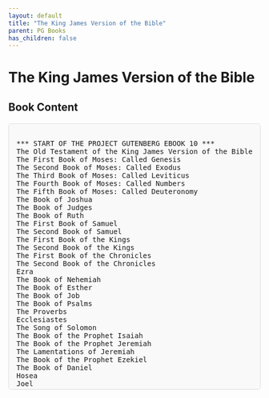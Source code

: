 ```yaml
---
layout: default
title: "The King James Version of the Bible"
parent: PG Books
has_children: false
---
```



<style>
.image-gallery {
  display: flex;
  flex-wrap: wrap;
  justify-content: space-between;
  margin-bottom: 20px;
}

.image-row {
  display: flex;
  justify-content: flex-start;
  width: 100%;
  margin-bottom: 20px;
}

.image-item {
  width: 23%;
  margin-right: 2%;
  text-align: center;
}

.image-item:last-child {
  margin-right: 0;
}

.image-item img {
  width: 100%;
  height: auto;
  object-fit: cover;
  border-radius: 5px;
  box-shadow: 0 2px 4px rgba(0,0,0,0.1);
}

.image-item p {
  margin-top: 5px;
  font-size: 0.9em;
  color: #555;
}

.video-container {
  margin: 20px 0;
}

.book-content {
  max-height: 500px;
  overflow-y: auto;
  padding: 15px;
  border: 1px solid #ddd;
  border-radius: 5px;
  background-color: #f9f9f9;
  font-family: monospace;
  white-space: pre-wrap;
  margin-top: 20px;
}
</style>


# The King James Version of the Bible


## Book Content

<div class="book-content">
*** START OF THE PROJECT GUTENBERG EBOOK 10 ***
The Old Testament of the King James Version of the Bible
The First Book of Moses: Called Genesis
The Second Book of Moses: Called Exodus
The Third Book of Moses: Called Leviticus
The Fourth Book of Moses: Called Numbers
The Fifth Book of Moses: Called Deuteronomy
The Book of Joshua
The Book of Judges
The Book of Ruth
The First Book of Samuel
The Second Book of Samuel
The First Book of the Kings
The Second Book of the Kings
The First Book of the Chronicles
The Second Book of the Chronicles
Ezra
The Book of Nehemiah
The Book of Esther
The Book of Job
The Book of Psalms
The Proverbs
Ecclesiastes
The Song of Solomon
The Book of the Prophet Isaiah
The Book of the Prophet Jeremiah
The Lamentations of Jeremiah
The Book of the Prophet Ezekiel
The Book of Daniel
Hosea
Joel
Amos
Obadiah
Jonah
Micah
Nahum
Habakkuk
Zephaniah
Haggai
Zechariah
Malachi

The New Testament of the King James Bible
The Gospel According to Saint Matthew
The Gospel According to Saint Mark
The Gospel According to Saint Luke
The Gospel According to Saint John
The Acts of the Apostles
The Epistle of Paul the Apostle to the Romans
The First Epistle of Paul the Apostle to the Corinthians
The Second Epistle of Paul the Apostle to the Corinthians
The Epistle of Paul the Apostle to the Galatians
The Epistle of Paul the Apostle to the Ephesians
The Epistle of Paul the Apostle to the Philippians
The Epistle of Paul the Apostle to the Colossians
The First Epistle of Paul the Apostle to the Thessalonians
The Second Epistle of Paul the Apostle to the Thessalonians
The First Epistle of Paul the Apostle to Timothy
The Second Epistle of Paul the Apostle to Timothy
The Epistle of Paul the Apostle to Titus
The Epistle of Paul the Apostle to Philemon
The Epistle of Paul the Apostle to the Hebrews
The General Epistle of James
The First Epistle General of Peter
The Second General Epistle of Peter
The First Epistle General of John
The Second Epistle General of John
The Third Epistle General of John
The General Epistle of Jude
The Revelation of Saint John the Divine




The Old Testament of the King James Version of the Bible




The First Book of Moses: Called Genesis


1:1 In the beginning God created the heaven and the earth.

1:2 And the earth was without form, and void; and darkness was upon
the face of the deep. And the Spirit of God moved upon the face of the
waters.

1:3 And God said, Let there be light: and there was light.

1:4 And God saw the light, that it was good: and God divided the light
from the darkness.

1:5 And God called the light Day, and the darkness he called Night.
And the evening and the morning were the first day.

1:6 And God said, Let there be a firmament in the midst of the waters,
and let it divide the waters from the waters.

1:7 And God made the firmament, and divided the waters which were
under the firmament from the waters which were above the firmament:
and it was so.

1:8 And God called the firmament Heaven. And the evening and the
morning were the second day.

1:9 And God said, Let the waters under the heaven be gathered together
unto one place, and let the dry land appear: and it was so.

1:10 And God called the dry land Earth; and the gathering together of
the waters called he Seas: and God saw that it was good.

1:11 And God said, Let the earth bring forth grass, the herb yielding
seed, and the fruit tree yielding fruit after his kind, whose seed is
in itself, upon the earth: and it was so.

1:12 And the earth brought forth grass, and herb yielding seed after
his kind, and the tree yielding fruit, whose seed was in itself, after
his kind: and God saw that it was good.

1:13 And the evening and the morning were the third day.

1:14 And God said, Let there be lights in the firmament of the heaven
to divide the day from the night; and let them be for signs, and for
seasons, and for days, and years: 1:15 And let them be for lights in
the firmament of the heaven to give light upon the earth: and it was
so.

1:16 And God made two great lights; the greater light to rule the day,
and the lesser light to rule the night: he made the stars also.

1:17 And God set them in the firmament of the heaven to give light
upon the earth, 1:18 And to rule over the day and over the night, and
to divide the light from the darkness: and God saw that it was good.

1:19 And the evening and the morning were the fourth day.

1:20 And God said, Let the waters bring forth abundantly the moving
creature that hath life, and fowl that may fly above the earth in the
open firmament of heaven.

1:21 And God created great whales, and every living creature that
moveth, which the waters brought forth abundantly, after their kind,
and every winged fowl after his kind: and God saw that it was good.

1:22 And God blessed them, saying, Be fruitful, and multiply, and fill
the waters in the seas, and let fowl multiply in the earth.

1:23 And the evening and the morning were the fifth day.

1:24 And God said, Let the earth bring forth the living creature after
his kind, cattle, and creeping thing, and beast of the earth after his
kind: and it was so.

1:25 And God made the beast of the earth after his kind, and cattle
after their kind, and every thing that creepeth upon the earth after
his kind: and God saw that it was good.

1:26 And God said, Let us make man in our image, after our likeness:
and let them have dominion over the fish of the sea, and over the fowl
of the air, and over the cattle, and over all the earth, and over
every creeping thing that creepeth upon the earth.

1:27 So God created man in his own image, in the image of God created
he him; male and female created he them.

1:28 And God blessed them, and God said unto them, Be fruitful, and
multiply, and replenish the earth, and subdue it: and have dominion
over the fish of the sea, and over the fowl of the air, and over every
living thing that moveth upon the earth.

1:29 And God said, Behold, I have given you every herb bearing seed,
which is upon the face of all the earth, and every tree, in the which
is the fruit of a tree yielding seed; to you it shall be for meat.

1:30 And to every beast of the earth, and to every fowl of the air,
and to every thing that creepeth upon the earth, wherein there is
life, I have given every green herb for meat: and it was so.

1:31 And God saw every thing that he had made, and, behold, it was
very good. And the evening and the morning were the sixth day.

2:1 Thus the heavens and the earth were finished, and all the host of
them.

2:2 And on the seventh day God ended his work which he had made; and
he rested on the seventh day from all his work which he had made.

2:3 And God blessed the seventh day, and sanctified it: because that
in it he had rested from all his work which God created and made.

2:4 These are the generations of the heavens and of the earth when
they were created, in the day that the LORD God made the earth and the
heavens, 2:5 And every plant of the field before it was in the earth,
and every herb of the field before it grew: for the LORD God had not
caused it to rain upon the earth, and there was not a man to till the
ground.

2:6 But there went up a mist from the earth, and watered the whole
face of the ground.

2:7 And the LORD God formed man of the dust of the ground, and
breathed into his nostrils the breath of life; and man became a living
soul.

2:8 And the LORD God planted a garden eastward in Eden; and there he
put the man whom he had formed.

2:9 And out of the ground made the LORD God to grow every tree that is
pleasant to the sight, and good for food; the tree of life also in the
midst of the garden, and the tree of knowledge of good and evil.

2:10 And a river went out of Eden to water the garden; and from thence
it was parted, and became into four heads.

2:11 The name of the first is Pison: that is it which compasseth the
whole land of Havilah, where there is gold; 2:12 And the gold of that
land is good: there is bdellium and the onyx stone.

2:13 And the name of the second river is Gihon: the same is it that
compasseth the whole land of Ethiopia.

2:14 And the name of the third river is Hiddekel: that is it which
goeth toward the east of Assyria. And the fourth river is Euphrates.

2:15 And the LORD God took the man, and put him into the garden of
Eden to dress it and to keep it.

2:16 And the LORD God commanded the man, saying, Of every tree of the
garden thou mayest freely eat: 2:17 But of the tree of the knowledge
of good and evil, thou shalt not eat of it: for in the day that thou
eatest thereof thou shalt surely die.

2:18 And the LORD God said, It is not good that the man should be
alone; I will make him an help meet for him.

2:19 And out of the ground the LORD God formed every beast of the
field, and every fowl of the air; and brought them unto Adam to see
what he would call them: and whatsoever Adam called every living
creature, that was the name thereof.

2:20 And Adam gave names to all cattle, and to the fowl of the air,
and to every beast of the field; but for Adam there was not found an
help meet for him.

2:21 And the LORD God caused a deep sleep to fall upon Adam, and he
slept: and he took one of his ribs, and closed up the flesh instead
thereof; 2:22 And the rib, which the LORD God had taken from man, made
he a woman, and brought her unto the man.

2:23 And Adam said, This is now bone of my bones, and flesh of my
flesh: she shall be called Woman, because she was taken out of Man.

2:24 Therefore shall a man leave his father and his mother, and shall
cleave unto his wife: and they shall be one flesh.

2:25 And they were both naked, the man and his wife, and were not
ashamed.

3:1 Now the serpent was more subtil than any beast of the field which
the LORD God had made. And he said unto the woman, Yea, hath God said,
Ye shall not eat of every tree of the garden? 3:2 And the woman said
unto the serpent, We may eat of the fruit of the trees of the garden:
3:3 But of the fruit of the...

[Content truncated for display]
</div>
